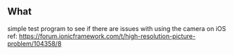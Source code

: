 ## What
simple test program to see if there are issues with using the camera on iOS
ref: https://forum.ionicframework.com/t/high-resolution-picture-problem/104358/8